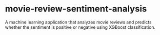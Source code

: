 # movie-review-sentiment-analysis
A machine learning application that analyzes movie reviews and predicts whether the sentiment is positive or negative using XGBoost classification.
